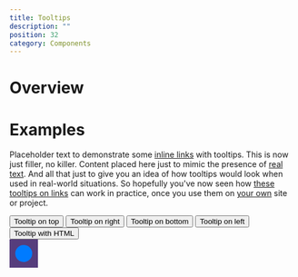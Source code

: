 ```yaml
---
title: Tooltips
description: ""
position: 32
category: Components
---
```


# Overview

# Examples

<div class="bd-example tooltip-demo">
  <p class="muted">Placeholder text to demonstrate some <a class="a" href="#" data-bs-toggle="tooltip"
      title="Default tooltip">inline links</a> with tooltips. This is now just filler, no killer. Content placed here
    just to mimic the presence of <a class="a" href="#" data-bs-toggle="tooltip" title="Another tooltip">real text</a>. And all
    that just to give you an idea of how tooltips would look when used in real-world situations. So hopefully you've now
    seen how <a class="a" href="#" data-bs-toggle="tooltip" title="Another one here too">these tooltips on links</a> can work in
    practice, once you use them on <a class="a" href="#" data-bs-toggle="tooltip" title="The last tip!">your own</a> site or
    project.
  </p>
</div>

<div class="bd-example tooltip-demo">
  <div class="bd-example-tooltips">
    <button type="button" class="btn btn-secondary" data-bs-toggle="tooltip" data-bs-placement="top"
      title="Tooltip on top">Tooltip on top</button>
    <button type="button" class="btn btn-secondary" data-bs-toggle="tooltip" data-bs-placement="right"
      title="Tooltip on right">Tooltip on right</button>
    <button type="button" class="btn btn-secondary" data-bs-toggle="tooltip" data-bs-placement="bottom"
      title="Tooltip on bottom">Tooltip on bottom</button>
    <button type="button" class="btn btn-secondary" data-bs-toggle="tooltip" data-bs-placement="left"
      title="Tooltip on left">Tooltip on left</button>
    <button type="button" class="btn btn-secondary" data-bs-toggle="tooltip" data-bs-html="true"
      title="<em>Tooltip</em> <u>with</u> <b>HTML</b>">Tooltip with HTML</button>
  </div>
</div>

<div class="bd-example tooltip-demo">
  <a href="#" class="inline-block" data-bs-toggle="tooltip" title="Default tooltip">
    <svg xmlns="http://www.w3.org/2000/svg" width="50" height="50" viewBox="0 0 100 100">
      <rect width="100%" height="100%" fill="#563d7c" />
      <circle cx="50" cy="50" r="30" fill="#007bff" />
    </svg>
  </a>
</div>
